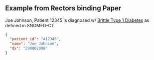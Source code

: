 # 

## Example from Rectors binding Paper
Joe Johnson, Patient 12345 is diagnosed w/ [Brittle Type 1 Diabetes](http://snomed.info/id/290002008) as defined in
SNOMED-CT
```json
{
  "patient_id": "A12345",
  "name": "Joe Johnson",
  "dx": "290002008"
}
```

